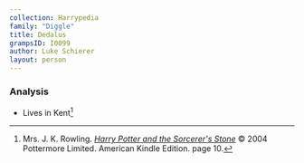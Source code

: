 ```yaml
---
collection: Harrypedia
family: "Diggle"
title: Dedalus
grampsID: I0099
author: Luke Schierer
layout: person
---
```


### Analysis

- Lives in Kent[^220927-4]

[^220927-4]:
    Mrs. J. K. Rowling.
    _[Harry Potter and the Sorcerer's Stone](https://www.librarything.com/work/5403381/book/225886281)_
    © 2004 Pottermore Limited. American Kindle Edition. page 10.
